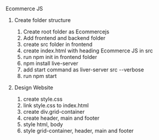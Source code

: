 Ecommerce JS
1. Create folder structure
    1. Create root folder as Ecommercejs
    2. Add frontend and backend folder
    3. create src folder in frontend
    4. create index.html with heading Ecommerce JS in src
    5. run npm init in frontend folder
    6. npm install live-server
    7. add start command as liver-server src --verbose
    8. run npm start

2. Design Website
    1. create style.css
    2. link style.css to index.html
    3. create div.grid-container
    4. create header, main and footer
    5. style html, body
    6. style grid-container, header, main and footer